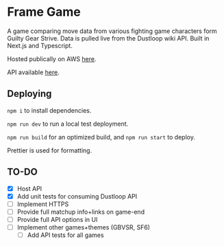 # Frame Game

A game comparing move data from various fighting game characters form Guilty Gear Strive. Data is pulled live from the Dustloop wiki API.
Built in Next.js and Typescript.

Hosted publically on AWS [here](http://ec2-3-145-77-101.us-east-2.compute.amazonaws.com:3000/).

API available [here](http://ec2-3-145-77-101.us-east-2.compute.amazonaws.com:3000/api).

## Deploying

`npm i` to install dependencies.

`npm run dev` to run a local test deployment.

`npm run build` for an optimized build, and `npm run start` to deploy.

Prettier is used for formatting.

## TO-DO

- [x] Host API
- [x] Add unit tests for consuming Dustloop API
- [ ] Implement HTTPS
- [ ] Provide full matchup info+links on game-end
- [ ] Provide full API options in UI
- [ ] Implement other games+themes (GBVSR, SF6)
  - [ ] Add API tests for all games
